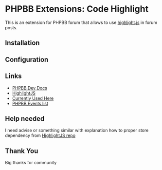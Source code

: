 # PHPBB Extensions: Code Highlight
This is an extension for PHPBB forum that allows to use [highlight.js](https://highlightjs.org/) in forum posts.

## Installation

## Configuration

## Links
- [PHPBB Dev Docs](https://area51.phpbb.com/docs/dev/)
- [HighlightJS](https://highlightjs.org/)
- [Currently Used Here](https://forum.cryengine.com/)
- [PHPBB Events list](https://wiki.phpbb.com/Event_List)

## Help needed
I need advise or something similar with explanation how to proper store dependency from [HighlightJS repo](https://github.com/isagalaev/highlight.js)

## Thank You
Big thanks for community
